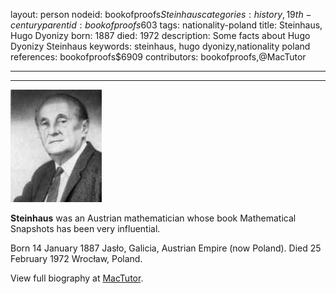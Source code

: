 layout: person
nodeid: bookofproofs$Steinhaus
categories: history,19th-century
parentid: bookofproofs$603
tags: nationality-poland
title: Steinhaus, Hugo Dyonizy
born: 1887
died: 1972
description: Some facts about Hugo Dyonizy Steinhaus
keywords: steinhaus, hugo dyonizy,nationality poland
references: bookofproofs$6909
contributors: bookofproofs,@MacTutor

---


---

![Steinhaus.jpg](https://github.com/bookofproofs/bookofproofs.github.io/blob/main/_sources/_assets/images/portraits/Steinhaus.jpg?raw=true)

**Steinhaus** was an Austrian mathematician whose book Mathematical Snapshots has been very influential.

Born 14 January 1887 Jasło, Galicia, Austrian Empire (now Poland). Died 25 February 1972 Wrocław, Poland.


View full biography at [MacTutor](https://mathshistory.st-andrews.ac.uk/Biographies/Steinhaus/).